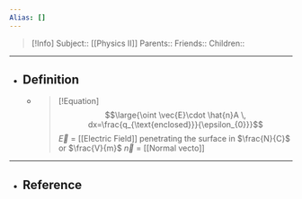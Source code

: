 ```yaml
---
Alias: []
---
```

> [!Info]
> Subject:: [[Physics II]]
> Parents:: 
> Friends:: 
> Children:: 
---
- ## Definition
	- > [!Equation]
	  > $$\large{\oint \vec{E}\cdot \hat{n}A \, dx=\frac{q_{\text{enclosed}}}{\epsilon_{0}}}$$
	  > $\vec{E}$ = [[Electric Field]] penetrating the surface in $\frac{N}{C}$ or $\frac{V}{m}$
	  > $\vec{n}$ = [[Normal vecto]]
---
- ## Reference